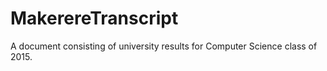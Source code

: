 # MakerereTranscript
A document consisting of university results for Computer Science class of 2015.
